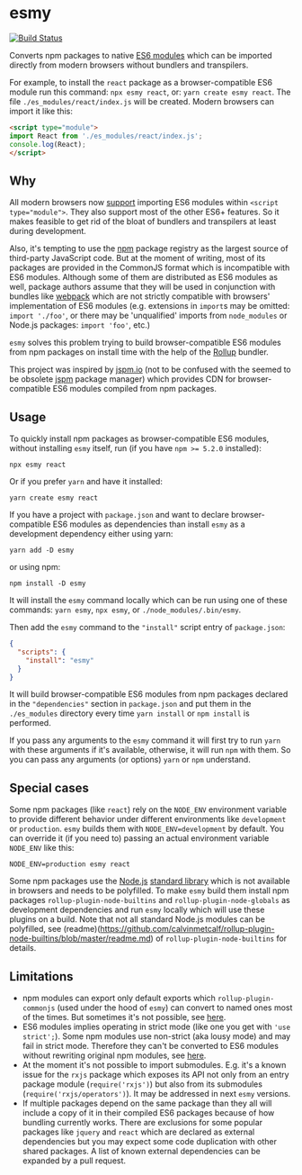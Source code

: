 # esmy

[![Build Status](https://travis-ci.com/sgtpep/esmy.svg?branch=master)](https://travis-ci.com/sgtpep/esmy)

Converts npm packages to native [ES6 modules](http://exploringjs.com/es6/ch_modules.html) which can be imported directly from modern browsers without bundlers and transpilers.

For example, to install the `react` package as a browser-compatible ES6 module run this command: `npx esmy react`, or: `yarn create esmy react`. The file `./es_modules/react/index.js` will be created. Modern browsers can import it like this:

```html
<script type="module">
import React from './es_modules/react/index.js';
console.log(React);
</script>
```

## Why

All modern browsers now [support](https://caniuse.com/#feat=es6-module) importing ES6 modules within `<script type="module">`. They also support most of the other ES6+ features. So it makes feasible to get rid of the bloat of bundlers and transpilers at least during development.

Also, it's tempting to use the [npm](https://www.npmjs.com/) package registry as the largest source of third-party JavaScript code. But at the moment of writing, most of its packages are provided in the CommonJS format which is incompatible with ES6 modules. Although some of them are distributed as ES6 modules as well, package authors assume that they will be used in conjunction with bundles like [webpack](https://webpack.js.org/) which are not strictly compatible with browsers' implementation of ES6 modules (e.g. extensions in `import`s may be omitted: `import './foo'`, or there may be 'unqualified' imports from `node_modules` or Node.js packages: `import 'foo'`, etc.)

`esmy` solves this problem trying to build browser-compatible ES6 modules from npm packages on install time with the help of the [Rollup](https://rollupjs.org/guide/en) bundler.

This project was inspired by [jspm.io](https://jspm.io/) (not to be confused with the seemed to be obsolete [jspm](https://jspm.org/) package manager) which provides CDN for browser-compatible ES6 modules compiled from npm packages.

## Usage

To quickly install npm packages as browser-compatible ES6 modules, without installing `esmy` itself, run (if you have `npm >= 5.2.0` installed):

```shell
npx esmy react
```

Or if you prefer `yarn` and have it installed:

```shell
yarn create esmy react
```

If you have a project with `package.json` and want to declare browser-compatible ES6 modules as dependencies than install `esmy` as a development dependency either using yarn:

```shell
yarn add -D esmy
```

or using npm:

```shell
npm install -D esmy
```

It will install the `esmy` command locally which can be run using one of these commands: `yarn esmy`, `npx esmy`, or `./node_modules/.bin/esmy`.

Then add the `esmy` command to the `"install"` script entry of `package.json`:

```json
{
  "scripts": {
    "install": "esmy"
  }
}
```

It will build browser-compatible ES6 modules from npm packages declared in the `"dependencies"` section in `package.json` and put them in the `./es_modules` directory every time `yarn install` or `npm install` is performed.

If you pass any arguments to the `esmy` command it will first try to run `yarn` with these arguments if it's available, otherwise, it will run `npm` with them. So you can pass any arguments (or options) `yarn` or `npm` understand.

## Special cases

Some npm packages (like `react`) rely on the `NODE_ENV` environment variable to provide different behavior under different environments like `development` or `production`. `esmy` builds them with `NODE_ENV=development` by default. You can override it (if you need to) passing an actual environment variable `NODE_ENV` like this:

```shell
NODE_ENV=production esmy react
```

Some npm packages use the [Node.js](https://nodejs.org/) [standard library](https://nodejs.org/api/index.html) which is not available in browsers and needs to be polyfilled. To make `esmy` build them install npm packages `rollup-plugin-node-builtins` and `rollup-plugin-node-globals` as development dependencies and run `esmy` locally which will use these plugins on a build. Note that not all standard Node.js modules can be polyfilled, see (readme)(https://github.com/calvinmetcalf/rollup-plugin-node-builtins/blob/master/readme.md) of `rollup-plugin-node-builtins` for details.

## Limitations

- npm modules can export only default exports which `rollup-plugin-commonjs` (used under the hood of `esmy`) can convert to named ones most of the times. But sometimes it's not possible, see [here](https://github.com/rollup/rollup-plugin-commonjs#custom-named-exports).
- ES6 modules implies operating in strict mode (like one you get with `'use strict';`). Some npm modules use non-strict (aka lousy mode) and may fail in strict mode. Therefore they can't be converted to ES6 modules without rewriting original npm modules, see [here](https://github.com/rollup/rollup-plugin-commonjs#strict-mode).
- At the moment it's not possible to import submodules. E.g. it's a known issue for the `rxjs` package which exposes its API not only from an entry package module (`require('rxjs')`) but also from its submodules (`require('rxjs/operators')`). It may be addressed in next `esmy` versions.
- If multiple packages depend on the same package than they all will include a copy of it in their compiled ES6 packages because of how bundling currently works. There are exclusions for some popular packages like `jquery` and `react` which are declared as external dependencies but you may expect some code duplication with other shared packages. A list of known external dependencies can be expanded by a pull request.
